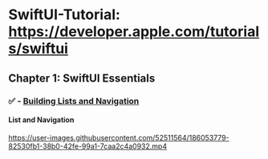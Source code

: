 # SwiftUI-Tutorial: https://developer.apple.com/tutorials/swiftui

## Chapter 1: SwiftUI Essentials
### ✅ - [Building Lists and Navigation](https://developer.apple.com/tutorials/swiftui/building-lists-and-navigation)
#### List and Navigation
https://user-images.githubusercontent.com/52511564/186053779-82530fb1-38b0-42fe-99a1-7caa2c4a0932.mp4
